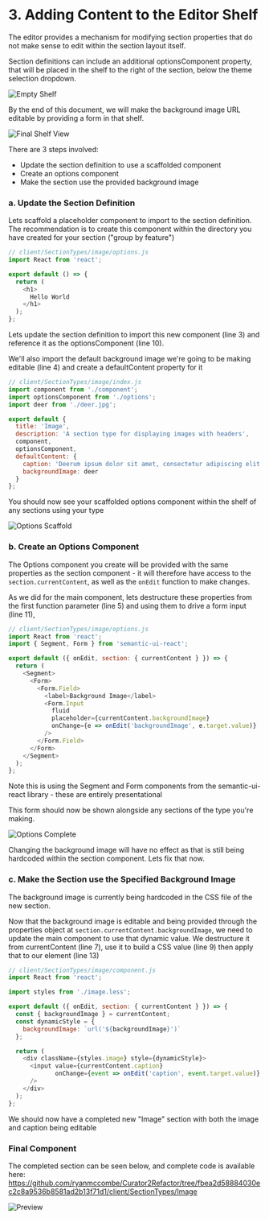 # 3. Adding Content to the Editor Shelf
The editor provides a mechanism for modifying section properties that do not make sense to edit within the section layout itself.

Section definitions can include an additional optionsComponent property, that will be placed in the shelf to the right of the section, below the theme selection dropdown.

![Empty Shelf](./images/yourOptionsHere.png?raw=true "Empty Shelf")

By the end of this document, we will make the background image URL editable by providing a form in that shelf.

![Final Shelf View](./images/finalShelfView.png?raw=true "Final Shelf View")

There are 3 steps involved:

  - Update the section definition to use a scaffolded component
  - Create an options component
  - Make the section use the provided background image

### a. Update the Section Definition
Lets scaffold a placeholder component to import to the section definition.  The recommendation is to create this component within the directory you have created for your section ("group by feature")

```js
// client/SectionTypes/image/options.js
import React from 'react';

export default () => {
  return (
    <h1>
      Hello World
    </h1>
  );
};
```

Lets update the section definition to import this new component (line 3) and reference it as the optionsComponent (line 10).

We'll also import the default background image we're going to be making editable (line 4) and create a defaultContent property for it

```js
// client/SectionTypes/image/index.js
import component from './component';
import optionsComponent from './options';
import deer from './deer.jpg';

export default {
  title: 'Image',
  description: 'A section type for displaying images with headers',
  component,
  optionsComponent,
  defaultContent: {
    caption: 'Deerum ipsum dolor sit amet, consectetur adipiscing elit',
    backgroundImage: deer
  }
};
```

You should now see your scaffolded options component within the shelf of any sections using your type

![Options Scaffold](./images/optionsScaffold.png?raw=true "Options Scaffold")

### b. Create an Options Component
The Options component you create will be provided with the same properties as the section component - it will therefore have access to the `section.currentContent`, as well as the `onEdit` function to make changes.

As we did for the main component, lets destructure these properties from the first function parameter (line 5) and using them to drive a form input (line 11),

```js
// client/SectionTypes/image/options.js
import React from 'react';
import { Segment, Form } from 'semantic-ui-react';

export default ({ onEdit, section: { currentContent } }) => {
  return (
    <Segment>
      <Form>
        <Form.Field>
          <label>Background Image</label>
          <Form.Input
            fluid
            placeholder={currentContent.backgroundImage}
            onChange={e => onEdit('backgroundImage', e.target.value)}
          />
        </Form.Field>
      </Form>
    </Segment>
  );
};
```

Note this is using the Segment and Form components from the semantic-ui-react library - these are entirely presentational

This form should now be shown alongside any sections of the type you're making.

![Options Complete](./images/optionsComplete.png?raw=true "Options Complete")

Changing the background image will have no effect as that is still being hardcoded within the section component.  Lets fix that now.

### c. Make the Section use the Specified Background Image
The background image is currently being hardcoded in the CSS file of the new section.

Now that the background image is editable and being provided through the properties object at  `section.currentContent.backgroundImage`, we need to update the main component to use that dynamic value.  We destructure it from currentContent (line 7), use it to build a CSS value (line 9) then apply that to our element (line 13)

```js
// client/SectionTypes/image/component.js
import React from 'react';

import styles from './image.less';

export default ({ onEdit, section: { currentContent } }) => {
  const { backgroundImage } = currentContent;
  const dynamicStyle = {
    backgroundImage: `url('${backgroundImage}')`
  };

  return (
    <div className={styles.image} style={dynamicStyle}>
      <input value={currentContent.caption}
             onChange={event => onEdit('caption', event.target.value)}
      />
    </div>
  );
};
```

We should now have a completed new "Image" section with both the image and caption being editable

### Final Component

The completed section can be seen below, and complete code is available here: https://github.com/ryanmccombe/Curator2Refactor/tree/fbea2d58884030ec2c8a9536b8581ad2b13f71d1/client/SectionTypes/Image

![Preview](./images/preview.png?raw=true "Preview")